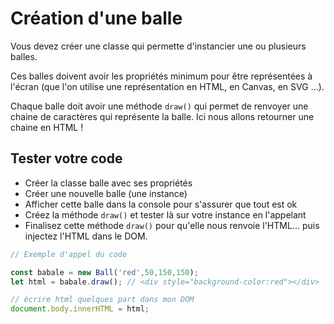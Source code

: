 # Création d'une balle

Vous devez créer une classe qui permette d'instancier une ou plusieurs balles.

Ces balles doivent avoir les propriétés minimum pour être représentées à l'écran (que l'on utilise une représentation en HTML, en Canvas, en SVG ...).

Chaque balle doit avoir une méthode `draw()` qui permet de renvoyer une chaine de caractères qui représente la balle. Ici nous allons retourner une chaine en HTML !

## Tester votre code

- Créer la classe balle avec ses propriétés
- Créer une nouvelle balle (une instance)
- Afficher cette balle dans la console pour s'assurer que tout est ok
- Créez la méthode `draw()` et tester là sur votre instance en l'appelant
- Finalisez cette méthode `draw()` pour qu'elle nous renvoie l'HTML... puis injectez l'HTML dans le DOM.


```js
// Exemple d'appel du code 

const babale = new Ball('red',50,150,150);
let html = babale.draw(); // <div style="background-color:red"></div>

// écrire html quelques part dans mon DOM
document.body.innerHTML = html;

```